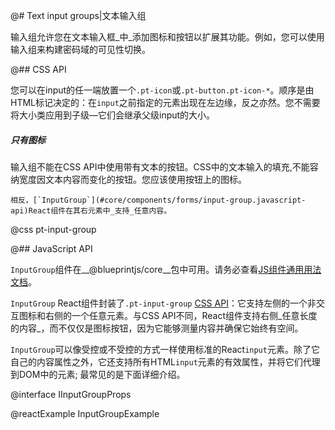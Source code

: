 @# Text input groups|文本输入组

输入组允许您在文本输入框_中_添加图标和按钮以扩展其功能。例如，您可以使用输入组来构建密码域的可见性切换。

@## CSS API

您可以在input的任一端放置一个`.pt-icon`或`.pt-button.pt-icon-*`。顺序是由HTML标记决定的：在`input`之前指定的元素出现在左边缘，反之亦然。您不需要将大小类应用到子级&mdash;它们会继承父级input的大小。


<div class="pt-callout pt-intent-warning pt-icon-warning-sign">
    <h5>只有图标</h5>
    <p>输入组不能在CSS API中使用带有文本的按钮。CSS中的文本输入的填充,不能容纳宽度因文本内容而变化的按钮。您应该使用按钮上的图标。</p>

    相反，[`InputGroup`](#core/components/forms/input-group.javascript-api)React组件在其右元素中_支持_任意内容。
</div>

@css pt-input-group

@## JavaScript API

`InputGroup`组件在__@blueprintjs/core__包中可用。请务必查看[JS组件通用用法文档](#blueprint.usage)。

`InputGroup` React组件封装了`.pt-input-group` [CSS API](#core/components/forms/input-group.css-api)：它支持左侧的一个非交互图标和右侧的一个任意元素。与CSS API不同，React组件支持右侧_任意长度的内容_，而不仅仅是图标按钮，因为它能够测量内容并确保它始终有空间。

`InputGroup`可以像受控或不受控的方式一样使用标准的React`input`元素。除了它自己的内容属性之外，它还支持所有HTML`input`元素的有效属性，并将它们代理到DOM中的元素; 最常见的是下面详细介绍。

@interface IInputGroupProps

@reactExample InputGroupExample
